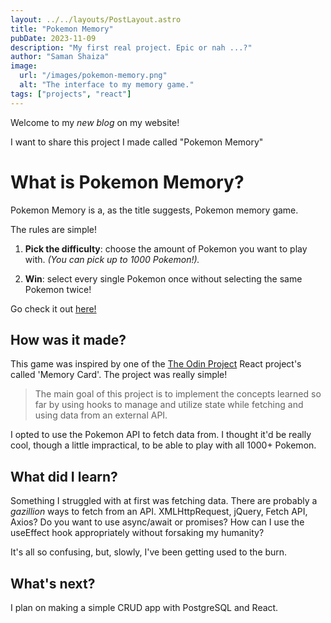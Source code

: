 ```yaml
---
layout: ../../layouts/PostLayout.astro
title: "Pokemon Memory"
pubDate: 2023-11-09
description: "My first real project. Epic or nah ...?"
author: "Saman Shaiza"
image:
  url: "/images/pokemon-memory.png"
  alt: "The interface to my memory game."
tags: ["projects", "react"]
---
```


Welcome to my _new blog_ on my website!

I want to share this project I made called "Pokemon Memory"

# What is Pokemon Memory?

Pokemon Memory is a, as the title suggests, Pokemon memory game.

The rules are simple!

1. **Pick the difficulty**: choose the amount of Pokemon you want to play with. _(You can pick up to 1000 Pokemon!)._

2. **Win**: select every single Pokemon once without selecting the same Pokemon twice!

Go check it out [here!](https://samshaiza.github.io/pokemon-memory/)

## How was it made?

This game was inspired by one of the [The Odin Project](https://www.theodinproject.com/) React project's called 'Memory Card'. The project was really simple!

> The main goal of this project is to implement the concepts learned so far by using hooks to manage and utilize state while fetching and using data from an external API.

I opted to use the Pokemon API to fetch data from. I thought it'd be really cool, though a little impractical, to be able to play with all 1000+ Pokemon.

## What did I learn?

Something I struggled with at first was fetching data. There are probably a _gazillion_ ways to fetch from an API. XMLHttpRequest, jQuery, Fetch API, Axios? Do you want to use async/await or promises? How can I use the useEffect hook appropriately without forsaking my humanity?

It's all so confusing, but, slowly, I've been getting used to the burn.

## What's next?

I plan on making a simple CRUD app with PostgreSQL and React.
